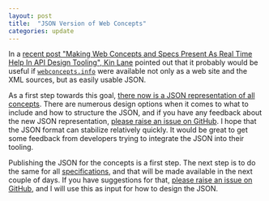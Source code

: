 ```yaml
---
layout: post
title:  "JSON Version of Web Concepts"
categories: update
---
```


In a [recent post "Making Web Concepts and Specs Present As Real Time Help In API Design Tooling", Kin Lane](http://apievangelist.com/2016/09/01/making-web-concepts-and-specs-present-as-real-time-help-in-api-design-tooling/) pointed out that it probably would be useful if [`webconcepts.info`](http://webconcepts.info) were available not only as a web site and the XML sources, but as easily usable JSON.

As a first step towards this goal, [there now is a JSON representation of all concepts](http://webconcepts.info/concepts.json). There are numerous design options when it comes to what to include and how to structure the JSON, and if you have any feedback about the new JSON representation, [please raise an issue on GitHub](https://github.com/dret/webconcepts/issues). I hope that the JSON format can stabilize relatively quickly. It would be great to get some feedback from developers trying to integrate the JSON into their tooling.

Publishing the JSON for the concepts is a first step. The next step is to do the same for all [specifications](/specs), and that will be made available in the next couple of days. If you have suggestions for that, [please raise an issue on GitHub](https://github.com/dret/webconcepts/issues), and I will use this as input for how to design the JSON.
